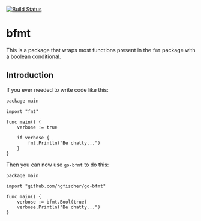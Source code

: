 [![Build Status](https://drone.io/github.com/hgfischer/go-bfmt/status.png)](https://drone.io/github.com/hgfischer/go-bfmt/latest)

# bfmt

This is a package that wraps most functions present in the `fmt` package with a boolean conditional.

## Introduction

If you ever needed to write code like this:

```
package main

import "fmt"

func main() {
	verbose := true

	if verbose {
		fmt.Println("Be chatty...")
	}
}
```

Then you can now use `go-bfmt` to do this:

```
package main

import "github.com/hgfischer/go-bfmt"

func main() {
	verbose := bfmt.Bool(true)
	verbose.Println("Be chatty...")
}
```